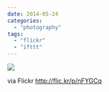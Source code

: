 ```yaml
---
date: 2014-05-24
categories: 
  - "photography"
tags: 
  - "flickr"
  - "ifttt"
---
```


![](https://farm3.staticflickr.com/2939/14235898416_b5cc1b9ef7_b.jpg)  

  
  
via Flickr http://flic.kr/p/nFYGCq
